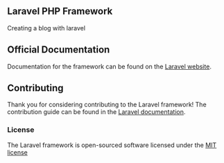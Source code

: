 ## Laravel PHP Framework

Creating a blog with laravel

## Official Documentation

Documentation for the framework can be found on the [Laravel website](http://laravel.com/docs).

## Contributing

Thank you for considering contributing to the Laravel framework! The contribution guide can be found in the [Laravel documentation](http://laravel.com/docs/contributions).


### License

The Laravel framework is open-sourced software licensed under the [MIT license](http://opensource.org/licenses/MIT)
